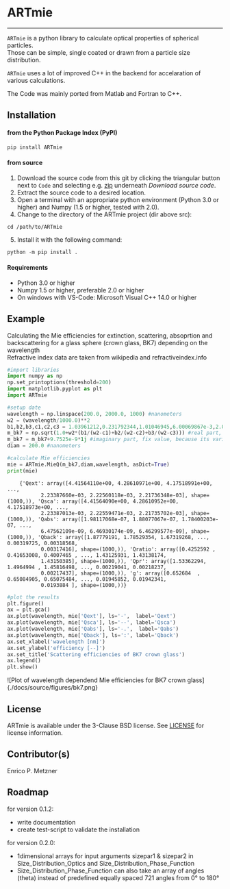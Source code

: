 # ARTmie

---

`ARTmie` is a python library to calculate optical properties of spherical particles.<br>
Those can be simple, single coated or drawn from a particle size distribution.<br>

`ARTmie` uses a lot of improved C++ in the backend for accelaration of various calculations.<br>

The Code was mainly ported from Matlab and Fortran to C++.



## Installation

<h4>from the Python Package Index (PyPI)</h4>

```python
pip install ARTmie
```

<h4>from source</h4>

1) Download the source code from this git by clicking the triangular button next to `Code` and selecting e.g. [zip](https://gitlab.kit.edu/enrico.metzner/artmie/-/archive/main/artmie-main.zip) underneath *Download source code*.<br>
2) Extract the source code to a desired location.<br>
3) Open a terminal with an appropriate python environment (Python 3.0 or higher) and Numpy (1.5 or higher, tested with 2.0).<br>
4) Change to the directory of the ARTmie project (dir above src):<br>
```
cd /path/to/ARTmie
```
5) Install it with the following command:<br>
```python
python -m pip install .
```

<h4>Requirements</h4>

- Python 3.0 or higher
- Numpy 1.5 or higher, preferable 2.0 or higher
- On windows with VS-Code: Microsoft Visual C++ 14.0 or higher



## Example

Calculating the Mie efficiencies for extinction, scattering, absoprtion and backscattering for a glass sphere (crown glass, BK7) depending on the wavelength<br>
Refractive index data are taken from <a src="https://en.wikipedia.org/wiki/Sellmeier_equation">wikipedia</a> and <a src="https://refractiveindex.info/?shelf=3d&book=glass&page=BK7">refractiveindex.info</a><br>

```python
#import libraries
import numpy as np
np.set_printoptions(threshold=200)
import matplotlib.pyplot as plt
import ARTmie
```

```python
#setup date
wavelength = np.linspace(200.0, 2000.0, 1000) #nanometers
w2 = (wavelength/1000.0)**2
b1,b2,b3,c1,c2,c3 = 1.03961212,0.231792344,1.01046945,6.00069867e-3,2.00179144e-2,103.560653
m_bk7 = np.sqrt(1.0+w2*(b1/(w2-c1)+b2/(w2-c2)+b3/(w2-c3))) #real part, from wikipedia (see above)
m_bk7 = m_bk7+9.7525e-9*1j #imaginary part, fix value, because its variability can be neglected (from refractiveindex.info see above)
diam = 200.0 #nanometers

#calculate Mie efficiencies
mie = ARTmie.MieQ(m_bk7,diam,wavelength, asDict=True)
print(mie)
```

```
    {'Qext': array([4.41564110e+00, 4.28610971e+00, 4.17518991e+00, ...,
           2.23387660e-03, 2.22560118e-03, 2.21736348e-03], shape=(1000,)), 'Qsca': array([4.41564090e+00, 4.28610952e+00, 4.17518973e+00, ...,
           2.23387013e-03, 2.22559471e-03, 2.21735702e-03], shape=(1000,)), 'Qabs': array([1.98117068e-07, 1.88077067e-07, 1.78400203e-07, ...,
           6.47562109e-09, 6.46930174e-09, 6.46299577e-09], shape=(1000,)), 'Qback': array([1.87779191, 1.78529354, 1.67319268, ..., 0.00319725, 0.00318568,
           0.00317416], shape=(1000,)), 'Qratio': array([0.4252592 , 0.41653008, 0.4007465 , ..., 1.43125931, 1.43138174,
           1.43150385], shape=(1000,)), 'Qpr': array([1.53362294, 1.4964994 , 1.45816498, ..., 0.00219041, 0.00218237,
           0.00217437], shape=(1000,)), 'g': array([0.652684  , 0.65084905, 0.65075484, ..., 0.01945852, 0.01942341,
           0.0193884 ], shape=(1000,))}
```

```python
#plot the results
plt.figure()
ax = plt.gca()
ax.plot(wavelength, mie['Qext'], ls='-',  label='Qext')
ax.plot(wavelength, mie['Qsca'], ls='--', label='Qsca')
ax.plot(wavelength, mie['Qabs'], ls='-.',  label='Qabs')
ax.plot(wavelength, mie['Qback'], ls=':', label='Qback')
ax.set_xlabel('wavelength [nm]')
ax.set_ylabel('efficiency [--]')
ax.set_title('Scattering efficiencies of BK7 crown glass')
ax.legend()
plt.show()
```

![Plot of wavelength dependend Mie efficiencies for BK7 crown glass]{./docs/source/figures/bk7.png}



## License

ARTmie is available under the 3-Clause BSD license. See [LICENSE](./LICENSE) for license information.



## Contributor(s)

Enrico P. Metzner



## Roadmap

for version 0.1.2:
 - write documentation
 - create test-script to validate the installation

for version 0.2.0:
 - 1dimensional arrays for input arguments sizepar1 & sizepar2 in Size\_Distribution\_Optics and Size\_Distribution\_Phase\_Function
 - Size\_Distribution\_Phase\_Function can also take an array of angles (theta) instead of predefined equally spaced 721 angles from 0° to 180°
